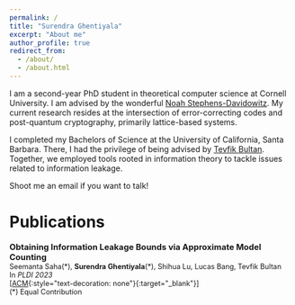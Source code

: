 ```yaml
---
permalink: /
title: "Surendra Ghentiyala"
excerpt: "About me"
author_profile: true
redirect_from: 
  - /about/
  - /about.html
---
```


I am a second-year PhD student in theoretical computer science at Cornell University. I am advised by the wonderful [Noah Stephens-Davidowitz](https://noahsd.com/). My current research resides at the intersection of error-correcting codes and post-quantum cryptography, primarily lattice-based systems.

I completed my Bachelors of Science at the University of California, Santa Barbara. There, I had the privilege of being advised by [Tevfik Bultan](https://sites.cs.ucsb.edu/~bultan/). Together, we employed tools rooted in information theory to tackle issues related to information leakage.

Shoot me an email if you want to talk!

Publications
======
<span style="font-size:1.05em;">**Obtaining Information Leakage Bounds via Approximate Model Counting**</span>  
<span style="font-size:0.9em;">
Seemanta Saha(\*), **Surendra Ghentiyala**(\*), Shihua Lu, Lucas Bang, Tevfik Bultan<br>
In *PLDI 2023*<br>
[[ACM](https://dl.acm.org/doi/abs/10.1145/3591281){:style="text-decoration: none"}{:target="_blank"}]<br>
(\*) Equal Contribution 
</span>
